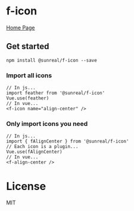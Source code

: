 # f-icon

[Home Page](https://sunfy.xyz/f-icon)

## Get started

`npm install @sunreal/f-icon --save`

### Import all icons
```
// In js...
import feather from '@sunreal/f-icon'
Vue.use(feather)
// In vue...
<f-icon name="align-center" />
```

### Only import icons you need

```
// In js...
import { fAlignCenter } from '@sunreal/f-icon'
// Each icon is a plugin...
Vue.use(fAlignCenter)
// In vue...
<f-align-center />
```

# License

MIT
